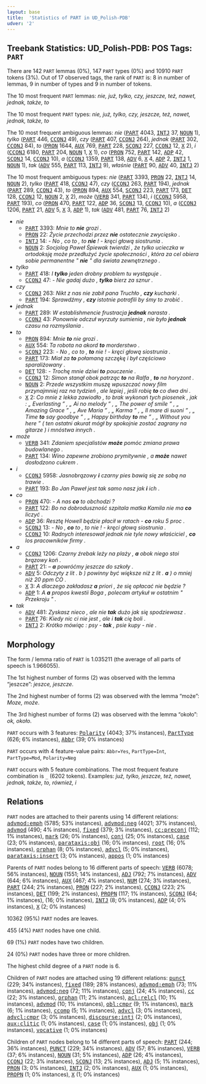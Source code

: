 ```yaml
---
layout: base
title:  'Statistics of PART in UD_Polish-PDB'
udver: '2'
---
```


## Treebank Statistics: UD_Polish-PDB: POS Tags: `PART`

There are 142 `PART` lemmas (0%), 147 `PART` types (0%) and 10910 `PART` tokens (3%).
Out of 17 observed tags, the rank of `PART` is: 8 in number of lemmas, 9 in number of types and 9 in number of tokens.

The 10 most frequent `PART` lemmas: <em>nie, już, tylko, czy, jeszcze, też, nawet, jednak, także, to</em>

The 10 most frequent `PART` types:  <em>nie, już, tylko, czy, jeszcze, też, nawet, jednak, także, to</em>

The 10 most frequent ambiguous lemmas: <em>nie</em> (<tt><a href="pl_pdb-pos-PART.html">PART</a></tt> 4043, <tt><a href="pl_pdb-pos-INTJ.html">INTJ</a></tt> 37, <tt><a href="pl_pdb-pos-NOUN.html">NOUN</a></tt> 1), <em>tylko</em> (<tt><a href="pl_pdb-pos-PART.html">PART</a></tt> 446, <tt><a href="pl_pdb-pos-CCONJ.html">CCONJ</a></tt> 49), <em>czy</em> (<tt><a href="pl_pdb-pos-PART.html">PART</a></tt> 407, <tt><a href="pl_pdb-pos-CCONJ.html">CCONJ</a></tt> 264), <em>jednak</em> (<tt><a href="pl_pdb-pos-PART.html">PART</a></tt> 302, <tt><a href="pl_pdb-pos-CCONJ.html">CCONJ</a></tt> 84), <em>to</em> (<tt><a href="pl_pdb-pos-PRON.html">PRON</a></tt> 1644, <tt><a href="pl_pdb-pos-AUX.html">AUX</a></tt> 769, <tt><a href="pl_pdb-pos-PART.html">PART</a></tt> 228, <tt><a href="pl_pdb-pos-SCONJ.html">SCONJ</a></tt> 227, <tt><a href="pl_pdb-pos-CCONJ.html">CCONJ</a></tt> 12, <tt><a href="pl_pdb-pos-X.html">X</a></tt> 2), <em>i</em> (<tt><a href="pl_pdb-pos-CCONJ.html">CCONJ</a></tt> 6180, <tt><a href="pl_pdb-pos-PART.html">PART</a></tt> 204, <tt><a href="pl_pdb-pos-NOUN.html">NOUN</a></tt> 1, <tt><a href="pl_pdb-pos-X.html">X</a></tt> 1), <em>co</em> (<tt><a href="pl_pdb-pos-PRON.html">PRON</a></tt> 752, <tt><a href="pl_pdb-pos-PART.html">PART</a></tt> 142, <tt><a href="pl_pdb-pos-ADP.html">ADP</a></tt> 42, <tt><a href="pl_pdb-pos-SCONJ.html">SCONJ</a></tt> 14, <tt><a href="pl_pdb-pos-CCONJ.html">CCONJ</a></tt> 10), <em>a</em> (<tt><a href="pl_pdb-pos-CCONJ.html">CCONJ</a></tt> 1359, <tt><a href="pl_pdb-pos-PART.html">PART</a></tt> 138, <tt><a href="pl_pdb-pos-ADV.html">ADV</a></tt> 6, <tt><a href="pl_pdb-pos-X.html">X</a></tt> 4, <tt><a href="pl_pdb-pos-ADP.html">ADP</a></tt> 2, <tt><a href="pl_pdb-pos-INTJ.html">INTJ</a></tt> 1, <tt><a href="pl_pdb-pos-NOUN.html">NOUN</a></tt> 1), <em>tak</em> (<tt><a href="pl_pdb-pos-ADV.html">ADV</a></tt> 555, <tt><a href="pl_pdb-pos-PART.html">PART</a></tt> 113, <tt><a href="pl_pdb-pos-INTJ.html">INTJ</a></tt> 9), <em>właśnie</em> (<tt><a href="pl_pdb-pos-PART.html">PART</a></tt> 90, <tt><a href="pl_pdb-pos-ADV.html">ADV</a></tt> 40, <tt><a href="pl_pdb-pos-INTJ.html">INTJ</a></tt> 2)

The 10 most frequent ambiguous types:  <em>nie</em> (<tt><a href="pl_pdb-pos-PART.html">PART</a></tt> 3393, <tt><a href="pl_pdb-pos-PRON.html">PRON</a></tt> 22, <tt><a href="pl_pdb-pos-INTJ.html">INTJ</a></tt> 14, <tt><a href="pl_pdb-pos-NOUN.html">NOUN</a></tt> 2), <em>tylko</em> (<tt><a href="pl_pdb-pos-PART.html">PART</a></tt> 418, <tt><a href="pl_pdb-pos-CCONJ.html">CCONJ</a></tt> 47), <em>czy</em> (<tt><a href="pl_pdb-pos-CCONJ.html">CCONJ</a></tt> 263, <tt><a href="pl_pdb-pos-PART.html">PART</a></tt> 194), <em>jednak</em> (<tt><a href="pl_pdb-pos-PART.html">PART</a></tt> 289, <tt><a href="pl_pdb-pos-CCONJ.html">CCONJ</a></tt> 43), <em>to</em> (<tt><a href="pl_pdb-pos-PRON.html">PRON</a></tt> 894, <tt><a href="pl_pdb-pos-AUX.html">AUX</a></tt> 554, <tt><a href="pl_pdb-pos-SCONJ.html">SCONJ</a></tt> 223, <tt><a href="pl_pdb-pos-PART.html">PART</a></tt> 173, <tt><a href="pl_pdb-pos-DET.html">DET</a></tt> 128, <tt><a href="pl_pdb-pos-CCONJ.html">CCONJ</a></tt> 12, <tt><a href="pl_pdb-pos-NOUN.html">NOUN</a></tt> 2, <tt><a href="pl_pdb-pos-X.html">X</a></tt> 2), <em>może</em> (<tt><a href="pl_pdb-pos-VERB.html">VERB</a></tt> 341, <tt><a href="pl_pdb-pos-PART.html">PART</a></tt> 134), <em>i</em> (<tt><a href="pl_pdb-pos-CCONJ.html">CCONJ</a></tt> 5958, <tt><a href="pl_pdb-pos-PART.html">PART</a></tt> 193), <em>co</em> (<tt><a href="pl_pdb-pos-PRON.html">PRON</a></tt> 470, <tt><a href="pl_pdb-pos-PART.html">PART</a></tt> 122, <tt><a href="pl_pdb-pos-ADP.html">ADP</a></tt> 36, <tt><a href="pl_pdb-pos-SCONJ.html">SCONJ</a></tt> 13, <tt><a href="pl_pdb-pos-CCONJ.html">CCONJ</a></tt> 10), <em>a</em> (<tt><a href="pl_pdb-pos-CCONJ.html">CCONJ</a></tt> 1206, <tt><a href="pl_pdb-pos-PART.html">PART</a></tt> 21, <tt><a href="pl_pdb-pos-ADV.html">ADV</a></tt> 5, <tt><a href="pl_pdb-pos-X.html">X</a></tt> 3, <tt><a href="pl_pdb-pos-ADP.html">ADP</a></tt> 1), <em>tak</em> (<tt><a href="pl_pdb-pos-ADV.html">ADV</a></tt> 481, <tt><a href="pl_pdb-pos-PART.html">PART</a></tt> 76, <tt><a href="pl_pdb-pos-INTJ.html">INTJ</a></tt> 2)


* <em>nie</em>
  * <tt><a href="pl_pdb-pos-PART.html">PART</a></tt> 3393: <em>Mnie to <b>nie</b> grozi .</em>
  * <tt><a href="pl_pdb-pos-PRON.html">PRON</a></tt> 22: <em>Życie przechodzi przez <b>nie</b> ostatecznie zwycięsko .</em>
  * <tt><a href="pl_pdb-pos-INTJ.html">INTJ</a></tt> 14: <em>- No , co to , to <b>nie</b> ! - kręci głową siostrunia .</em>
  * <tt><a href="pl_pdb-pos-NOUN.html">NOUN</a></tt> 2: <em>Socjolog Paweł Śpiewak twierdzi , że tylko ucieczka w ortodoksję może przedłużyć życie społeczności , która za cel obiera sobie permanentne " <b>nie</b> " dla świata zewnętrznego .</em>
* <em>tylko</em>
  * <tt><a href="pl_pdb-pos-PART.html">PART</a></tt> 418: <em>I <b>tylko</b> jeden drobny problem tu występuje .</em>
  * <tt><a href="pl_pdb-pos-CCONJ.html">CCONJ</a></tt> 47: <em>- Nie gadaj dużo , <b>tylko</b> bierz za sznur .</em>
* <em>czy</em>
  * <tt><a href="pl_pdb-pos-CCONJ.html">CCONJ</a></tt> 263: <em>Nikt z nas nie zabił pana Truchło , <b>czy</b> kucharki .</em>
  * <tt><a href="pl_pdb-pos-PART.html">PART</a></tt> 194: <em>Sprawdźmy , <b>czy</b> istotnie potrafili by śmy to zrobić .</em>
* <em>jednak</em>
  * <tt><a href="pl_pdb-pos-PART.html">PART</a></tt> 289: <em>W establishmencie frustracja <b>jednak</b> narasta .</em>
  * <tt><a href="pl_pdb-pos-CCONJ.html">CCONJ</a></tt> 43: <em>Ponownie odczuł wyrzuty sumienia , nie było <b>jednak</b> czasu na rozmyślania .</em>
* <em>to</em>
  * <tt><a href="pl_pdb-pos-PRON.html">PRON</a></tt> 894: <em>Mnie <b>to</b> nie grozi .</em>
  * <tt><a href="pl_pdb-pos-AUX.html">AUX</a></tt> 554: <em>Ta robota na akord <b>to</b> morderstwo .</em>
  * <tt><a href="pl_pdb-pos-SCONJ.html">SCONJ</a></tt> 223: <em>- No , co to , <b>to</b> nie ! - kręci głową siostrunia .</em>
  * <tt><a href="pl_pdb-pos-PART.html">PART</a></tt> 173: <em>Miał za <b>to</b> połamaną szczękę i był częściowo sparaliżowany .</em>
  * <tt><a href="pl_pdb-pos-DET.html">DET</a></tt> 128: <em>- Trochę mnie dziwi <b>to</b> pouczenie .</em>
  * <tt><a href="pl_pdb-pos-CCONJ.html">CCONJ</a></tt> 12: <em>Simon stanął obok patrząc <b>to</b> na Ralfa , <b>to</b> na horyzont .</em>
  * <tt><a href="pl_pdb-pos-NOUN.html">NOUN</a></tt> 2: <em>Przede wszystkim muszę wpuszczać nowy film przynajmniej raz na tydzień , ale lepiej , jeśli robię <b>to</b> co dwa dni .</em>
  * <tt><a href="pl_pdb-pos-X.html">X</a></tt> 2: <em>Co mnie z lekka zawiodło , to brak wykonań tych piosenek , jak : „ Everlasting ” , „ Ai no melody ” , „ The power of smile ” , „ Amazing Grace ” , „ Ave Maria ” , „ Karma ” , „ Il mare di suoni ” , „ Time <b>to</b> say goodbye ” , „ Happy birthday <b>to</b> me ” , „ Without you here ” ( ten ostatni akurat mógł by spokojnie zostać zagrany na gitarze ) i mnóstwa innych .</em>
* <em>może</em>
  * <tt><a href="pl_pdb-pos-VERB.html">VERB</a></tt> 341: <em>Zdaniem specjalistów <b>może</b> pomóc zmiana prawa budowlanego .</em>
  * <tt><a href="pl_pdb-pos-PART.html">PART</a></tt> 134: <em>Wino zapewne zrobiono prymitywnie , a <b>może</b> nawet dosłodzono cukrem .</em>
* <em>i</em>
  * <tt><a href="pl_pdb-pos-CCONJ.html">CCONJ</a></tt> 5958: <em>Jasnobrązowy <b>i</b> czarny pies bawią się ze sobą na trawie .</em>
  * <tt><a href="pl_pdb-pos-PART.html">PART</a></tt> 193: <em>Bo Jan Paweł jest tak samo nasz jak <b>i</b> ich .</em>
* <em>co</em>
  * <tt><a href="pl_pdb-pos-PRON.html">PRON</a></tt> 470: <em>- A nas <b>co</b> to obchodzi ?</em>
  * <tt><a href="pl_pdb-pos-PART.html">PART</a></tt> 122: <em>Bo na dobroduszność szpitala matka Kamila nie ma <b>co</b> liczyć .</em>
  * <tt><a href="pl_pdb-pos-ADP.html">ADP</a></tt> 36: <em>Resztę Howell będzie płacił w ratach - <b>co</b> roku 5 proc .</em>
  * <tt><a href="pl_pdb-pos-SCONJ.html">SCONJ</a></tt> 13: <em>- No , <b>co</b> to , to nie ! - kręci głową siostrunia .</em>
  * <tt><a href="pl_pdb-pos-CCONJ.html">CCONJ</a></tt> 10: <em>Radnych interesował jednak nie tyle nowy właściciel , <b>co</b> los pracowników firmy .</em>
* <em>a</em>
  * <tt><a href="pl_pdb-pos-CCONJ.html">CCONJ</a></tt> 1206: <em>Czarny źrebak leży na plaży , <b>a</b> obok niego stoi brązowy koń .</em>
  * <tt><a href="pl_pdb-pos-PART.html">PART</a></tt> 21: <em>– <b>a</b> powróćmy jeszcze do szkoły .</em>
  * <tt><a href="pl_pdb-pos-ADV.html">ADV</a></tt> 5: <em>Odczyty z lit . b ) powinny być większe niż z lit . <b>a</b> ) o mniej niż 20 ppm CO .</em>
  * <tt><a href="pl_pdb-pos-X.html">X</a></tt> 3: <em>A dlaczego zakładasz <b>a</b> priori , że się opłacać nie będzie ?</em>
  * <tt><a href="pl_pdb-pos-ADP.html">ADP</a></tt> 1: <em>A <b>a</b> propos kwestii Boga , polecam artykuł w ostatnim " Przekroju " .</em>
* <em>tak</em>
  * <tt><a href="pl_pdb-pos-ADV.html">ADV</a></tt> 481: <em>Zyskasz nieco , ale nie <b>tak</b> dużo jak się spodziewasz .</em>
  * <tt><a href="pl_pdb-pos-PART.html">PART</a></tt> 76: <em>Kiedy nic ci nie jest , ale i <b>tak</b> cię boli .</em>
  * <tt><a href="pl_pdb-pos-INTJ.html">INTJ</a></tt> 2: <em>Krótko mówiąc : psy - <b>tak</b> , psie kupy - nie .</em>

## Morphology

The form / lemma ratio of `PART` is 1.035211 (the average of all parts of speech is 1.966055).

The 1st highest number of forms (2) was observed with the lemma “jeszcze”: <em>jeszce, jeszcze</em>.

The 2nd highest number of forms (2) was observed with the lemma “może”: <em>Moze, może</em>.

The 3rd highest number of forms (2) was observed with the lemma “około”: <em>ok, około</em>.

`PART` occurs with 3 features: <tt><a href="pl_pdb-feat-Polarity.html">Polarity</a></tt> (4043; 37% instances), <tt><a href="pl_pdb-feat-PartType.html">PartType</a></tt> (626; 6% instances), <tt><a href="pl_pdb-feat-Abbr.html">Abbr</a></tt> (39; 0% instances)

`PART` occurs with 4 feature-value pairs: `Abbr=Yes`, `PartType=Int`, `PartType=Mod`, `Polarity=Neg`

`PART` occurs with 5 feature combinations.
The most frequent feature combination is `_` (6202 tokens).
Examples: <em>już, tylko, jeszcze, też, nawet, jednak, także, to, również, i</em>


## Relations

`PART` nodes are attached to their parents using 14 different relations: <tt><a href="pl_pdb-dep-advmod-emph.html">advmod:emph</a></tt> (5785; 53% instances), <tt><a href="pl_pdb-dep-advmod-neg.html">advmod:neg</a></tt> (4021; 37% instances), <tt><a href="pl_pdb-dep-advmod.html">advmod</a></tt> (490; 4% instances), <tt><a href="pl_pdb-dep-fixed.html">fixed</a></tt> (379; 3% instances), <tt><a href="pl_pdb-dep-cc-preconj.html">cc:preconj</a></tt> (112; 1% instances), <tt><a href="pl_pdb-dep-mark.html">mark</a></tt> (26; 0% instances), <tt><a href="pl_pdb-dep-conj.html">conj</a></tt> (25; 0% instances), <tt><a href="pl_pdb-dep-case.html">case</a></tt> (23; 0% instances), <tt><a href="pl_pdb-dep-parataxis-obj.html">parataxis:obj</a></tt> (16; 0% instances), <tt><a href="pl_pdb-dep-root.html">root</a></tt> (16; 0% instances), <tt><a href="pl_pdb-dep-orphan.html">orphan</a></tt> (8; 0% instances), <tt><a href="pl_pdb-dep-advcl.html">advcl</a></tt> (5; 0% instances), <tt><a href="pl_pdb-dep-parataxis-insert.html">parataxis:insert</a></tt> (3; 0% instances), <tt><a href="pl_pdb-dep-appos.html">appos</a></tt> (1; 0% instances)

Parents of `PART` nodes belong to 16 different parts of speech: <tt><a href="pl_pdb-pos-VERB.html">VERB</a></tt> (6078; 56% instances), <tt><a href="pl_pdb-pos-NOUN.html">NOUN</a></tt> (1551; 14% instances), <tt><a href="pl_pdb-pos-ADJ.html">ADJ</a></tt> (792; 7% instances), <tt><a href="pl_pdb-pos-ADV.html">ADV</a></tt> (644; 6% instances), <tt><a href="pl_pdb-pos-AUX.html">AUX</a></tt> (467; 4% instances), <tt><a href="pl_pdb-pos-NUM.html">NUM</a></tt> (274; 3% instances), <tt><a href="pl_pdb-pos-PART.html">PART</a></tt> (244; 2% instances), <tt><a href="pl_pdb-pos-PRON.html">PRON</a></tt> (227; 2% instances), <tt><a href="pl_pdb-pos-CCONJ.html">CCONJ</a></tt> (223; 2% instances), <tt><a href="pl_pdb-pos-DET.html">DET</a></tt> (199; 2% instances), <tt><a href="pl_pdb-pos-PROPN.html">PROPN</a></tt> (117; 1% instances), <tt><a href="pl_pdb-pos-SCONJ.html">SCONJ</a></tt> (64; 1% instances),  (16; 0% instances), <tt><a href="pl_pdb-pos-INTJ.html">INTJ</a></tt> (8; 0% instances), <tt><a href="pl_pdb-pos-ADP.html">ADP</a></tt> (4; 0% instances), <tt><a href="pl_pdb-pos-X.html">X</a></tt> (2; 0% instances)

10362 (95%) `PART` nodes are leaves.

455 (4%) `PART` nodes have one child.

69 (1%) `PART` nodes have two children.

24 (0%) `PART` nodes have three or more children.

The highest child degree of a `PART` node is 6.

Children of `PART` nodes are attached using 19 different relations: <tt><a href="pl_pdb-dep-punct.html">punct</a></tt> (229; 34% instances), <tt><a href="pl_pdb-dep-fixed.html">fixed</a></tt> (189; 28% instances), <tt><a href="pl_pdb-dep-advmod-emph.html">advmod:emph</a></tt> (73; 11% instances), <tt><a href="pl_pdb-dep-advmod-neg.html">advmod:neg</a></tt> (72; 11% instances), <tt><a href="pl_pdb-dep-conj.html">conj</a></tt> (24; 4% instances), <tt><a href="pl_pdb-dep-cc.html">cc</a></tt> (22; 3% instances), <tt><a href="pl_pdb-dep-orphan.html">orphan</a></tt> (11; 2% instances), <tt><a href="pl_pdb-dep-acl-relcl.html">acl:relcl</a></tt> (10; 1% instances), <tt><a href="pl_pdb-dep-advmod.html">advmod</a></tt> (10; 1% instances), <tt><a href="pl_pdb-dep-obl-cmpr.html">obl:cmpr</a></tt> (9; 1% instances), <tt><a href="pl_pdb-dep-mark.html">mark</a></tt> (6; 1% instances), <tt><a href="pl_pdb-dep-ccomp.html">ccomp</a></tt> (5; 1% instances), <tt><a href="pl_pdb-dep-advcl.html">advcl</a></tt> (3; 0% instances), <tt><a href="pl_pdb-dep-advcl-cmpr.html">advcl:cmpr</a></tt> (3; 0% instances), <tt><a href="pl_pdb-dep-discourse-intj.html">discourse:intj</a></tt> (2; 0% instances), <tt><a href="pl_pdb-dep-aux-clitic.html">aux:clitic</a></tt> (1; 0% instances), <tt><a href="pl_pdb-dep-case.html">case</a></tt> (1; 0% instances), <tt><a href="pl_pdb-dep-obj.html">obj</a></tt> (1; 0% instances), <tt><a href="pl_pdb-dep-vocative.html">vocative</a></tt> (1; 0% instances)

Children of `PART` nodes belong to 14 different parts of speech: <tt><a href="pl_pdb-pos-PART.html">PART</a></tt> (244; 36% instances), <tt><a href="pl_pdb-pos-PUNCT.html">PUNCT</a></tt> (229; 34% instances), <tt><a href="pl_pdb-pos-ADV.html">ADV</a></tt> (57; 8% instances), <tt><a href="pl_pdb-pos-VERB.html">VERB</a></tt> (37; 6% instances), <tt><a href="pl_pdb-pos-NOUN.html">NOUN</a></tt> (31; 5% instances), <tt><a href="pl_pdb-pos-ADP.html">ADP</a></tt> (26; 4% instances), <tt><a href="pl_pdb-pos-CCONJ.html">CCONJ</a></tt> (22; 3% instances), <tt><a href="pl_pdb-pos-SCONJ.html">SCONJ</a></tt> (13; 2% instances), <tt><a href="pl_pdb-pos-ADJ.html">ADJ</a></tt> (5; 1% instances), <tt><a href="pl_pdb-pos-PRON.html">PRON</a></tt> (3; 0% instances), <tt><a href="pl_pdb-pos-INTJ.html">INTJ</a></tt> (2; 0% instances), <tt><a href="pl_pdb-pos-AUX.html">AUX</a></tt> (1; 0% instances), <tt><a href="pl_pdb-pos-PROPN.html">PROPN</a></tt> (1; 0% instances), <tt><a href="pl_pdb-pos-X.html">X</a></tt> (1; 0% instances)

